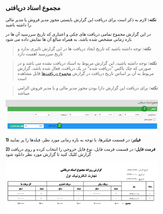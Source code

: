 ﻿## مجموع اسناد دریافتی

**نکته:** لازم به ذکر است برای دریافت این گزارش بایستی مجوز مدیر فروش یا مدیر مالی را داشته باشید.


در این گزارش مجموع تمامی دریافت های چکی و اعتباری که تاریخ سررسید آن ها در بازه زمانی مشخص شده باشد، به همراه مبالغ آن ها نمایش داده می شود

> **نکته:** توجه داشته باشید که تاریخ ایجاد دریافت ها در این گزارش تاثیری ندارد و تاریخ سررسید اهمیت دارد

> **نکته:** توجه داشته باشید، این گزارش مربوط به اسناد دریافت نشده می باشد و در صورتی که چک باکس "دریافت شده" در یک دریافت، فعال شده باشد، گزارش مربوط به آن بر اساس تاریخ دریافت در گزارش  [مجموع دریافت‌ها]( https://github.com/1stco/PayamGostarDocs/blob/master/help2.5.4/Management-and-reports/Sales-reports/Total-performance/Total-receipts/Total-receipts.md) قابل مشاهده است

>  **نکته:** برای دریافت این گزارش دارا بودن مجوز مدیر مالی و یا مدیر فروش الزامی میباشد

![](TotalRChecks1.png)

**1) فیلتر:** در قسمت فیلترها، با توجه به بازه زمانی مورد نظر، فیلدها را پر نمایید

**2) فرمت فایل:** در قسمت فرمت فایل، نوع فایل خروجی را انتخاب کرده و روی دریافت گزارش کلیک کنید تا گزارش مورد نظر دانلود شود

![](TotalRChecks2.png)




